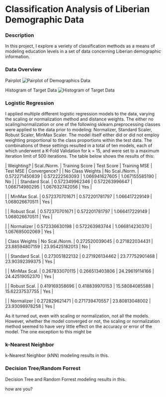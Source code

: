 # Classification Analysis of Liberian Demographic Data

### Description

In this project, I explore a veriety of classification methods as a means of modeling education levels in a set of data concerning Liberian demographic information. 

### Data Overview

Pairplot
![Pairplot of Demographics Data](https://jocain.github.io/Data-146-Extra-Credit/parwise.png)

Histogram of Target Data
![Histogram of Target Data](https://jocain.github.io/Data-146-Extra-Credit/logeducation.png)

### Logistic Regression

I applied multiple different logistic regression models to the data, varying the scaling or normalization method and distance weights. The either no scaling/normalization or one of the following sklearn.preprocessing classes were applied to the data prior to modeling: Normalizer, Standard Scaler, Robust Scaler, MinMax Scaler. The model itself either did or did not employ weighting proportional to the class proportions within the test data. The combinations of these settings resulted in a total of ten models, each of which underwent a K-Fold Validation for  k = 15, and were set to a maximum iteration limit of 500 iterations. The table below shows the results of this:

|    Weighting?    |   Scal./Norm.  | Training Score |   Test Score   |  Training MSE  |    Test MSE    | Convergence? |
| No Class Weights | No Scal./Norm. | 0.572271450839 | 0.572222563093 | 1.066941627605 | 1.067155585190 | No |
|                  | Standard Scal. | 0.572349962346 | 0.572263996647 | 1.066714980295 | 1.067632742056 | Yes |

|                  |  MinMax Scal.  | 0.572370701671 | 0.572201781797 | 1.066417229149 | 1.068026670511 | Yes |

|                  |  Robust Scal.  | 0.572370701671 | 0.572201781797 | 1.066417229149 | 1.068026670511 | Yes |

|                  |   Normalizer   | 0.572336630198 | 0.572263983744 | 1.066814230370 | 1.067695002069 | Yes |

|  Class Weights   | No Scal./Norm. | 0.272520039045 | 0.271822034431 | 23.88594807159 | 23.95425182013 | No |

|                  | Standard Scal. | 0.273051822132 | 0.271926134462 | 23.77752901468 | 23.90392399375 | Yes |

|                  |  MinMax Scal.  | 0.267833070115 | 0.266513403806 | 24.29619114166 | 24.42519052370 | Yes |

|                  |  Robust Scal.  | 0.419169358696 | 0.418839970153 | 15.58084085588 | 15.62237537755 | Yes |

|                  |   Normalizer   | 0.272829621471 | 0.271739470557 | 23.80813048002 | 23.93098978258 | Yes |


As it turned out, even with scaling or normalization, not all the models. However, whether the model converged or not, the scaling or normalization method seemed to have very little effect on the accuracy or error of the model. The one exception to this might be 

### k-Nearest Neighbor

k-Nearest Neighbor (kNN) modeling results in this. 

### Decision Tree/Random Forrest

Decision Tree and Random Forrest modeling results in this. 

how are you?
